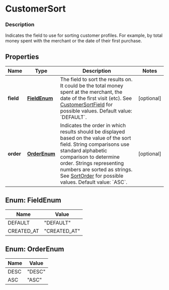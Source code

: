 
# CustomerSort

### Description

Indicates the field to use for sorting customer profiles. For example, by total money spent with the merchant or the date of their first purchase.

## Properties
Name | Type | Description | Notes
------------ | ------------- | ------------- | -------------
**field** | [**FieldEnum**](#FieldEnum) | The field to sort the results on. It could be the total money spent at the merchant, the date of the first visit (etc). See [CustomerSortField](#type-customersortfield) for possible values. Default value: &#x60;DEFAULT&#x60;. |  [optional]
**order** | [**OrderEnum**](#OrderEnum) | Indicates the order in which results should be displayed based on the value of the sort field. String comparisons use standard alphabetic comparison to determine order. Strings representing numbers are sorted as strings. See [SortOrder](#type-sortorder) for possible values. Default value: &#x60;ASC&#x60;. |  [optional]


<a name="FieldEnum"></a>
## Enum: FieldEnum
Name | Value
---- | -----
DEFAULT | &quot;DEFAULT&quot;
CREATED_AT | &quot;CREATED_AT&quot;


<a name="OrderEnum"></a>
## Enum: OrderEnum
Name | Value
---- | -----
DESC | &quot;DESC&quot;
ASC | &quot;ASC&quot;



